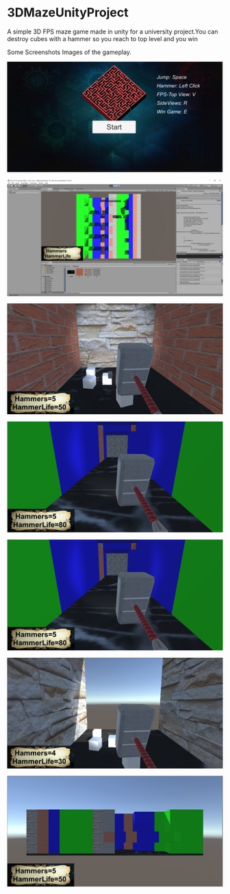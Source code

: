 # 3DMazeUnityProject
A simple 3D FPS maze game made in unity for a university project.You can destroy cubes with a hammer so you reach to top level and you win

Some Screenshots Images of the gameplay.

![alt text](https://github.com/EneasLari/3DMazeUnityProject/blob/master/screenshots/startmenu.PNG)

![alt text](https://github.com/EneasLari/3DMazeUnityProject/blob/master/screenshots/topview.PNG)

![alt text](https://github.com/EneasLari/3DMazeUnityProject/blob/master/screenshots/destroyedcube.PNG)

![alt text](https://github.com/EneasLari/3DMazeUnityProject/blob/master/screenshots/gampeplay1.PNG)

![alt text](https://github.com/EneasLari/3DMazeUnityProject/blob/master/screenshots/gameplay2.PNG)

![alt text](https://github.com/EneasLari/3DMazeUnityProject/blob/master/screenshots/gameplay3.PNG)

![alt text](https://github.com/EneasLari/3DMazeUnityProject/blob/master/screenshots/sideview.PNG)
